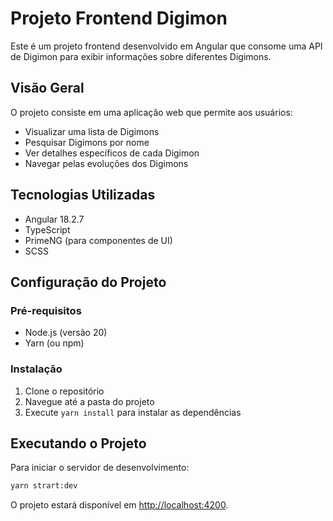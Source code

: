 # Projeto Frontend Digimon

Este é um projeto frontend desenvolvido em Angular que consome uma API de Digimon para exibir informações sobre diferentes Digimons.

## Visão Geral

O projeto consiste em uma aplicação web que permite aos usuários:

- Visualizar uma lista de Digimons
- Pesquisar Digimons por nome
- Ver detalhes específicos de cada Digimon
- Navegar pelas evoluções dos Digimons

## Tecnologias Utilizadas

- Angular 18.2.7
- TypeScript
- PrimeNG (para componentes de UI)
- SCSS

## Configuração do Projeto

### Pré-requisitos

- Node.js (versão 20)
- Yarn (ou npm)

### Instalação

1. Clone o repositório
2. Navegue até a pasta do projeto
3. Execute `yarn install` para instalar as dependências

## Executando o Projeto

Para iniciar o servidor de desenvolvimento:

```bash
yarn strart:dev
```

O projeto estará disponível em [http://localhost:4200](http://localhost:4200).
